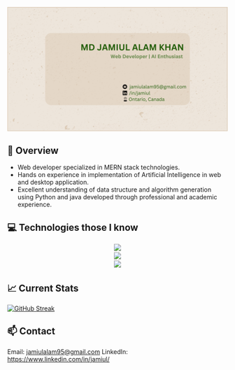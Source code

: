 ![Md Jamiul Alam Khan](https://raw.githubusercontent.com/jamiulalam18/jamiulalam18/main/assets/banner.png "Md Jamiul Alam Khan")

## :eyes: Overview
- Web developer specialized in MERN stack technologies.
- Hands on experience in implementation of Artificial Intelligence in web and desktop application.
- Excellent understanding of data structure and algorithm generation using Python and java developed through professional and academic experience.

## :computer: Technologies those I know
<p align="center">
  <a href="https://skillicons.dev">
    <img src="https://skillicons.dev/icons?i=html,css,js,react,tailwind,nodejs,express" />
    <br/>
    <img src="https://skillicons.dev/icons?i=python,tensorflow,pytorch,flask,qt" />
    <br/>
    <img src="https://skillicons.dev/icons?i=java,cs" />
  </a>
</p>

## :chart_with_upwards_trend: Current Stats
[![GitHub Streak](https://github-readme-streak-stats.herokuapp.com?user=jamiulalam18&theme=vue&background=45%2CEEE5DB%2CE5D7C8&border=E5D7C8&stroke=A89E93)](https://git.io/streak-stats)


## :mailbox: Contact

Email: jamiulalam95@gmail.com
LinkedIn: https://www.linkedin.com/in/jamiul/

<!--
**jamiulalam18/jamiulalam18** is a ✨ _special_ ✨ repository because its `README.md` (this file) appears on your GitHub profile.

Here are some ideas to get you started:

- 🔭 I’m currently working on ...
- 🌱 I’m currently learning ...
- 👯 I’m looking to collaborate on ...
- 🤔 I’m looking for help with ...
- 💬 Ask me about ...
- 📫 How to reach me: ...
- 😄 Pronouns: ...
- ⚡ Fun fact: ...
-->
